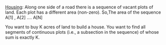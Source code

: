 [Housing](Housing.cpp):
Along one side of a road there is a sequence of vacant
plots of land. Each plot has a different area (non-zero).
So,The area of the sequence A[1] , A[2] .... A[N]

You want to buy K acres of land to build a house. You want
to find all segments of continuous plots (i.e., a subsection
in the sequence) of whose sum is exactly K.